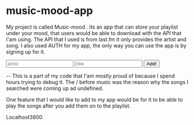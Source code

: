 # music-mood-app
My project is called Music-mood .
Its an app that can store your playlist under your mood, that users would be able to download with the API that I'am using.
The API that I used is from last.fm it only provides the artist and song. I also used AUTH for my app, the only way you can use the app is by signing up for it.

<form method="POST" action='/musics/search'>
  <input name='artist' type='text' placeholder='artist' />
  <input name='song' type='text' placeholder='title' />
  <input type='submit' value='Add!' />
</form>
-- This is a part of my code that I'am mostly proud of because I spend hours trying to debug it. The / before music was the reason why the songs I searched were coming up ad undefined. 

One feature that I would like to add to my app would be for it to be able to play the songs after you add them on to the playlist.

Localhost3800.
